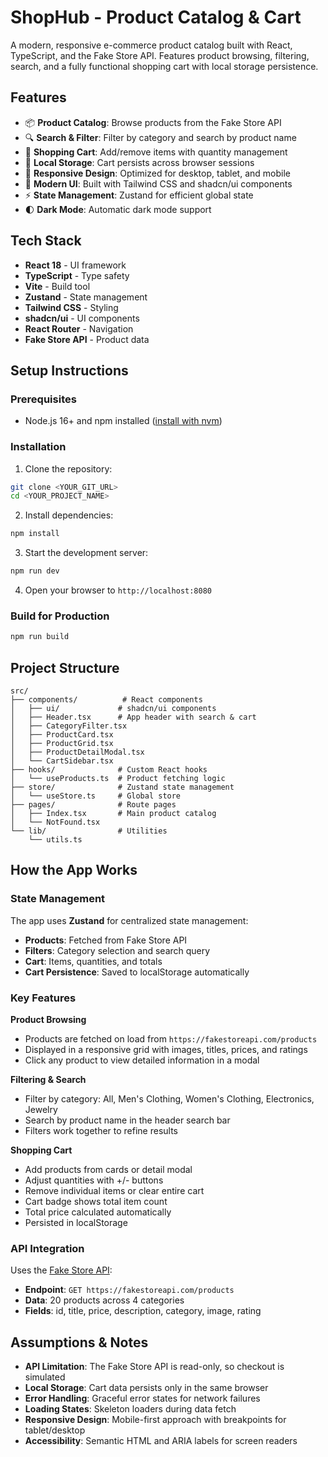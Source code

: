 # ShopHub - Product Catalog & Cart

A modern, responsive e-commerce product catalog built with React, TypeScript, and the Fake Store API. Features product browsing, filtering, search, and a fully functional shopping cart with local storage persistence.

## Features

- 📦 **Product Catalog**: Browse products from the Fake Store API
- 🔍 **Search & Filter**: Filter by category and search by product name
- 🛒 **Shopping Cart**: Add/remove items with quantity management
- 💾 **Local Storage**: Cart persists across browser sessions
- 📱 **Responsive Design**: Optimized for desktop, tablet, and mobile
- 🎨 **Modern UI**: Built with Tailwind CSS and shadcn/ui components
- ⚡ **State Management**: Zustand for efficient global state
- 🌓 **Dark Mode**: Automatic dark mode support

## Tech Stack

- **React 18** - UI framework
- **TypeScript** - Type safety
- **Vite** - Build tool
- **Zustand** - State management
- **Tailwind CSS** - Styling
- **shadcn/ui** - UI components
- **React Router** - Navigation
- **Fake Store API** - Product data


## Setup Instructions

### Prerequisites
- Node.js 16+ and npm installed ([install with nvm](https://github.com/nvm-sh/nvm#installing-and-updating))

### Installation

1. Clone the repository:
```sh
git clone <YOUR_GIT_URL>
cd <YOUR_PROJECT_NAME>
```

2. Install dependencies:
```sh
npm install
```

3. Start the development server:
```sh
npm run dev
```

4. Open your browser to `http://localhost:8080`

### Build for Production
```sh
npm run build
```

## Project Structure

```
src/
├── components/          # React components
│   ├── ui/             # shadcn/ui components
│   ├── Header.tsx      # App header with search & cart
│   ├── CategoryFilter.tsx
│   ├── ProductCard.tsx
│   ├── ProductGrid.tsx
│   ├── ProductDetailModal.tsx
│   └── CartSidebar.tsx
├── hooks/              # Custom React hooks
│   └── useProducts.ts  # Product fetching logic
├── store/              # Zustand state management
│   └── useStore.ts     # Global store
├── pages/              # Route pages
│   ├── Index.tsx       # Main product catalog
│   └── NotFound.tsx
└── lib/                # Utilities
    └── utils.ts
```

## How the App Works

### State Management
The app uses **Zustand** for centralized state management:
- **Products**: Fetched from Fake Store API
- **Filters**: Category selection and search query
- **Cart**: Items, quantities, and totals
- **Cart Persistence**: Saved to localStorage automatically

### Key Features

**Product Browsing**
- Products are fetched on load from `https://fakestoreapi.com/products`
- Displayed in a responsive grid with images, titles, prices, and ratings
- Click any product to view detailed information in a modal

**Filtering & Search**
- Filter by category: All, Men's Clothing, Women's Clothing, Electronics, Jewelry
- Search by product name in the header search bar
- Filters work together to refine results

**Shopping Cart**
- Add products from cards or detail modal
- Adjust quantities with +/- buttons
- Remove individual items or clear entire cart
- Cart badge shows total item count
- Total price calculated automatically
- Persisted in localStorage

### API Integration
Uses the [Fake Store API](https://fakestoreapi.com/):
- **Endpoint**: `GET https://fakestoreapi.com/products`
- **Data**: 20 products across 4 categories
- **Fields**: id, title, price, description, category, image, rating

## Assumptions & Notes

- **API Limitation**: The Fake Store API is read-only, so checkout is simulated
- **Local Storage**: Cart data persists only in the same browser
- **Error Handling**: Graceful error states for network failures
- **Loading States**: Skeleton loaders during data fetch
- **Responsive Design**: Mobile-first approach with breakpoints for tablet/desktop
- **Accessibility**: Semantic HTML and ARIA labels for screen readers
